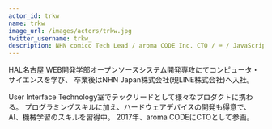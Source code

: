 ```yaml
---
actor_id: trkw
name: trkw
image_url: /images/actors/trkw.jpg
twitter_username: trkw_
description: NHN comico Tech Lead / aroma CODE Inc. CTO / ⌨️ / JavaScript / Python
---
```


HAL名古屋 WEB開発学部オープンソースシステム開発専攻にてコンピュータ・サイエンスを学び、
卒業後はNHN Japan株式会社(現LINE株式会社)へ入社。

User Interface Technology室でテックリードとして様々なプロダクトに携わる。
プログラミングスキルに加え、ハードウェアデバイスの開発も得意で、AI、機械学習のスキルを習得中。
2017年、aroma CODEにCTOとして参画。
